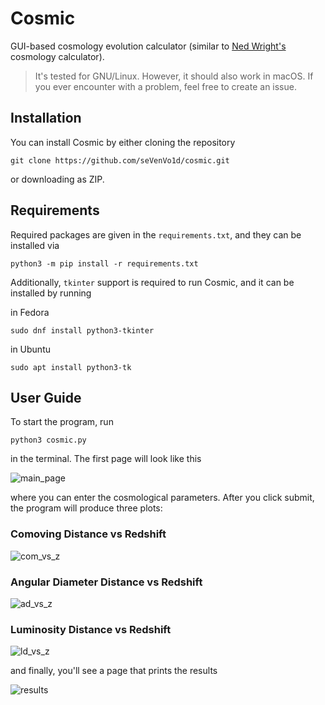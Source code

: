 # Cosmic

GUI-based cosmology evolution calculator (similar to [Ned Wright's](https://astro.ucla.edu/~wright/CosmoCalc.html) cosmology calculator).

> It's tested for GNU/Linux. However, it should also work in macOS. If you ever encounter with a problem, feel free to create an issue.

## Installation

You can install Cosmic by either cloning the repository

    git clone https://github.com/seVenVo1d/cosmic.git

or downloading as ZIP.

## Requirements

Required packages are given in the `requirements.txt`, and they can be installed via

    python3 -m pip install -r requirements.txt

Additionally, `tkinter` support is required to run Cosmic, and it can be installed by running

in Fedora

    sudo dnf install python3-tkinter

in Ubuntu

    sudo apt install python3-tk

## User Guide

To start the program, run

    python3 cosmic.py

in the terminal. The first page will look like this

![main_page](https://user-images.githubusercontent.com/45866787/212608475-a6ee691c-c644-434e-b7e6-272e3b710b0f.png)

where you can enter the cosmological parameters. After you click submit, the program will produce three plots:

### Comoving Distance vs Redshift

![com_vs_z](https://user-images.githubusercontent.com/45866787/212608534-0d3d0b59-3241-4593-bbe4-40eee29ab09f.png)

### Angular Diameter Distance vs Redshift

![ad_vs_z](https://user-images.githubusercontent.com/45866787/212608544-3d817bd1-cdfe-4b9e-8459-7b94130a8927.png)

### Luminosity Distance vs Redshift

![ld_vs_z](https://user-images.githubusercontent.com/45866787/212608572-c23eda8c-8f6b-449d-9eb6-209115054d64.png)

and finally, you'll see a page that prints the results

![results](https://user-images.githubusercontent.com/45866787/212608596-1839a77d-57c3-42ce-b561-0fdfdc4dd2c3.png)
